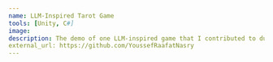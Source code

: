 ```yaml
---
name: LLM-Inspired Tarot Game
tools: [Unity, C#]
image: 
description: The demo of one LLM-inspired game that I contributed to during one Hackathon.
external_url: https://github.com/YoussefRaafatNasry
---
```



